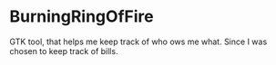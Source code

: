# BurningRingOfFire

GTK tool, that helps me keep track of who ows me what. Since I was chosen to keep track of bills.